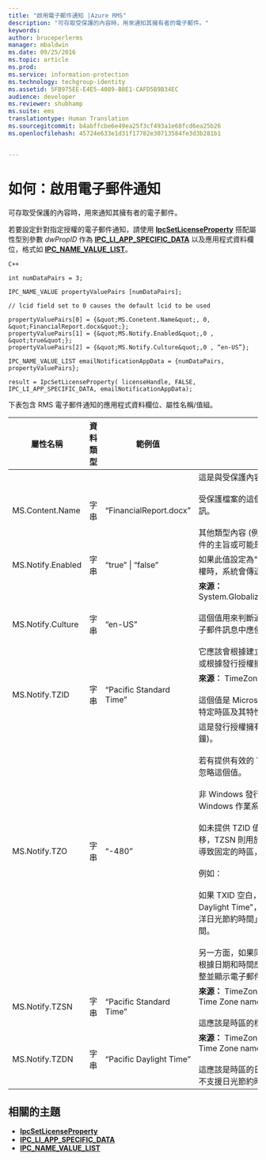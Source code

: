 ```yaml
---
title: "啟用電子郵件通知 |Azure RMS"
description: "可存取受保護的內容時，用來通知其擁有者的電子郵件。"
keywords: 
author: bruceperlerms
manager: mbaldwin
ms.date: 09/25/2016
ms.topic: article
ms.prod: 
ms.service: information-protection
ms.technology: techgroup-identity
ms.assetid: 5FB975EE-E4E5-4089-B8E1-CAFD5B9B34EC
audience: developer
ms.reviewer: shubhamp
ms.suite: ems
translationtype: Human Translation
ms.sourcegitcommit: b4abffcbe6e49ea25f3cf493a1e68fcd6ea25b26
ms.openlocfilehash: 45724e633e1d31f17782e30713584fe3d3b281b1


---
```


# 如何：啟用電子郵件通知

可存取受保護的內容時，用來通知其擁有者的電子郵件。

若要設定針對指定授權的電子郵件通知，請使用 [**IpcSetLicenseProperty**](/information-protection/sdk/2.1/api/win/functions#msipc_ipcsetlicenseproperty) 搭配屬性型別參數 *dwPropID* 作為 [**IPC\_LI\_APP\_SPECIFIC\_DATA**](/information-protection/sdk/2.1/api/win/License%20property%20types#msipc_license_property_types_IPC_LI_APP_SPECIFIC_DATA) 以及應用程式資料欄位，格式如 [**IPC\_NAME\_VALUE\_LIST**](/information-protection/sdk/2.1/api/win/structures#msipc_ipc_name_value_list)。

    C++

    int numDataPairs = 3;

    IPC_NAME_VALUE propertyValuePairs [numDataPairs];

    // lcid field set to 0 causes the default lcid to be used

    propertyValuePairs[0] = {&quot;MS.Conetent.Name&quot;, 0, &quot;FinancialReport.docx&quot;};
    propertyValuePairs[1] = {&quot;MS.Notify.Enabled&quot;,0 , &quot;true&quot;};
    propertyValuePairs[2] = {&quot;MS.Notify.Culture&quot;,0 , “en-US”};

    IPC_NAME_VALUE_LIST emailNotificationAppData = {numDataPairs, propertyValuePairs};

    result = IpcSetLicenseProperty( licenseHandle, FALSE, IPC_LI_APP_SPECIFIC_DATA, emailNotificationAppData);
        

下表包含 RMS 電子郵件通知的應用程式資料欄位、屬性名稱/值組。


|屬性名稱 | 資料類型 | 範例值 | 附註 |
|--------------|-----------|---------------|-------|
|MS.Content.Name|字串|“FinancialReport.docx”|這是與受保護內容相關聯的識別碼。<br><br> 受保護檔案的這個值應該是檔案的名稱，不含任何路徑資訊。<br><br> 其他類型內容 (例如電子郵件訊息) 的這個值則可能是電子郵件的主旨或可能是空的。|
|MS.Notify.Enabled|字串|“true” &#124; “false”|如果此值設定為"true"，當有人嘗試使用它來取得使用者授權時，系統會傳送通知電子郵件給發行授權的擁有者。|
|MS.Notify.Culture|字串|“en-US”| **來源：** System.Globalization.CultureInfo.CurrentUICulture.Name <br><br>這個值用來判斷通知電子郵件的當地語系化的語言，以及電子郵件訊息中應使用的日期/時間和數字格式。<br><br>它應該會根據建立發行授權之電腦上的使用者設定而設定，或根據發行授權擁有者的慣用文化而設定。|
|MS.Notify.TZID|字串|“Pacific Standard Time”|**來源︰** TimeZoneInfo.Local.Id - Windows time zone ID.<br><br>這個值是 Microsoft Windows 作業系統的時區識別碼，描述特定時區及其特性。|
|MS.Notify.TZO|字串|“-480”|這是發行授權擁有者的時區位移，為與 UTC 的時間差 (分鐘)。<br><br>若有提供有效的 TZID 值，統將使用其指定的時區位移系，忽略這個值。<br><br>非 Windows 發行平台很可能會使用此值，因其無法存取 Windows 作業系統的時區識別碼值清單。<br><br>如未提供 TZID 值，會用這個值來計算通知訊息的時間位移，TZSN 則用於 (不管時區值為何) 表示時區的名稱。 這會導致固定的時區，不會針對日光節約時間更新。<br><br>例如：<br><br>如果 TXID 空白，且 TZ0 設為 -420、 TZSN 設為 "Pacific Daylight Time"，通知電子郵件中的所有值會調整為「太平洋日光節約時間」並如此顯示，即使目前不是過日光節約時間。<br><br>另一方面，如果同時提供 TZID 以及 TZSN 和 TZDN，則會根據日期和時間應該以日光節約模式或標準模式顯示，來調整並顯示電子郵件通知中的時間。|
|MS.Notify.TZSN|字串|“Pacific Standard Time”|**來源：** TimeZoneInfo.Local.StandardName - Standard Time Zone name.<br><br>這應該是時區的標準時區名稱的當地語系化名稱。|
|MS.Notify.TZDN|字串|“Pacific Daylight Time”|**來源：** TimeZoneInfo.Local.DaylightName - Daylight Time Zone name.<br><br>這應該是時區的日光節約名稱的當地語系化名稱。 如果時區不支援日光節約時間，它可能和標準名稱相同。|

## 相關的主題

* [**IpcSetLicenseProperty**](/information-protection/sdk/2.1/api/win/functions#msipc_ipcsetlicenseproperty)
* [**IPC\_LI\_APP\_SPECIFIC\_DATA**](/information-protection/sdk/2.1/api/win/License%20property%20types#msipc_license_property_types_IPC_LI_APP_SPECIFIC_DATA)
* [**IPC\_NAME\_VALUE\_LIST**](/information-protection/sdk/2.1/api/win/structures#msipc_ipc_name_value_list)
 

 



<!--HONumber=Oct16_HO1-->



